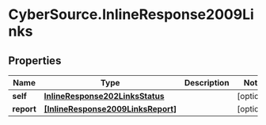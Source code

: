 # CyberSource.InlineResponse2009Links

## Properties
Name | Type | Description | Notes
------------ | ------------- | ------------- | -------------
**self** | [**InlineResponse202LinksStatus**](InlineResponse202LinksStatus.md) |  | [optional] 
**report** | [**[InlineResponse2009LinksReport]**](InlineResponse2009LinksReport.md) |  | [optional] 



